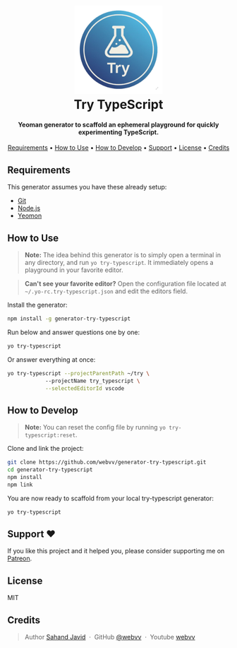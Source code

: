 
<h1 align="center">
  <br>
  <a href="">
  <img src="https://raw.githubusercontent.com/webvv/generator-try-typescript/main/assets/try_icon_blue.png" alt="My image" onerror="this.onerror=null; this.src='./assets/try_icon_blue.png';" alt="try-typescript" width="200">
  </a>
  <br>
  Try TypeScript
  <br>
</h1>

<h4 align="center">Yeoman generator to scaffold an ephemeral playground for quickly experimenting TypeScript.</h4>


<p align="center">
  <a href="#requirements">Requirements</a> •
  <a href="#how-to-use">How to Use</a> •
  <a href="#how-to-develop">How to Develop</a> •
  <a href="#support">Support</a> •
  <a href="#license">License</a> •
  <a href="#credits">Credits</a>
</p>

## Requirements

This generator assumes you have these already setup:
- [Git](https://git-scm.com/downloads)
- [Node.js](https://nodejs.org/)
- [Yeomon](https://yeoman.io/)

## How to Use

> **Note:** The idea behind this generator is to simply open a terminal in any directory, and run `yo try-typescript`. It immediately opens a playground in your favorite editor.

>**Can't see your favorite editor?** Open the configuration file located at `~/.yo-rc.try-typescript.json` and edit the editors field.

Install the generator:

```sh
npm install -g generator-try-typescript
```

Run below and answer questions one by one:
```sh
yo try-typescript
```
Or answer everything at once:
```sh
yo try-typescript --projectParentPath ~/try \  
            --projectName try_typescript \
            --selectedEditorId vscode
```

## How to Develop

> **Note:** You can reset the config file by running `yo try-typescript:reset`.

Clone and link the project:

```sh
git clone https://github.com/webvv/generator-try-typescript.git
cd generator-try-typescript
npm install
npm link
```

You are now ready to scaffold from your local try-typescript generator:

```sh
yo try-typescript
```

## Support ♥️

If you like this project and it helped you, please consider supporting me on <a href="https://www.patreon.com/webvv" target="_blank">Patreon</a>.

## License

MIT

## Credits
> Author [Sahand Javid]() &nbsp;&middot;&nbsp;
> GitHub [@webvv](https://github.com/webvv) &nbsp;&middot;&nbsp;
> Youtube [webvv](https://youtube.com/webvv)

